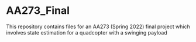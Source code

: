 # AA273_Final
This repository contains files for an AA273 (Spring 2022) final project which involves state estimation for a quadcopter with a swinging payload
